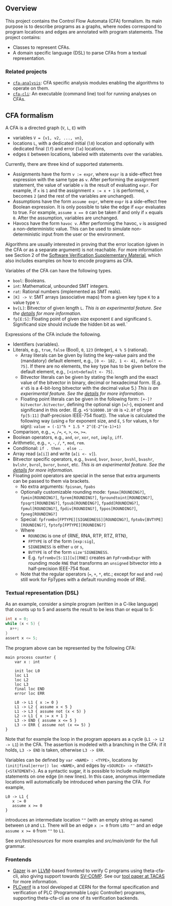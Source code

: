 ## Overview

This project contains the Control Flow Automata (CFA) formalism. Its main purpose is to describe programs as a graphs, where nodes correspond to program locations and edges are annotated with program statements.
The project contains:
* Classes to represent CFAs.
* A domain specific language (DSL) to parse CFAs from a textual representation.

### Related projects

* [`cfa-analysis`](../cfa-analysis/README.md): CFA specific analysis modules enabling the algorithms to operate on them.
* [`cfa-cli`](../cfa-cli/README.md): An executable (command line) tool for running analyses on CFAs.

## CFA formalism

A CFA is a directed graph (`V`, `L`, `E`) with

* variables `V = {v1, v2, ..., vn}`,
* locations `L`, with a dedicated initial (`l0`) location and optionally with dedicated final (`lf`) and error (`le`) locations,
* edges `E` between locations, labeled with statements over the variables.

Currently, there are three kind of supported statements.
* Assignments have the form `v := expr`, where `expr` is a side-effect free expression with the same type as `v`.
After performing the assignment statement, the value of variable `v` is the result of evaluating `expr`.
For example, if `x` is `1` and the assignment `x := x + 1` is performed, `x` becomes `2` (and the rest of the variables are unchanged).
* Assumptions have the form `assume expr`, where `expr` is a side-effect free Boolean expression.
It is only possible to take the edge if `expr` evaluates to true.
For example, `assume x == 0` can be taken if and only if `x` equals `0`.
After the assumption, variables are unchanged.
* Havocs have the form `havoc v`.
After performing the havoc, `v` is assigned a non-deterministic value.
This can be used to simulate non-deterministic input from the user or the environment.

Algorithms are usually interested in proving that the error location (given in the CFA or as a separate argument) is not reachable.
For more information see Section 2 of the [Software Verification Supplementary Material](https://ftsrg.mit.bme.hu/software-verification-notes/software-verification.pdf), which also includes examples on how to encode programs as CFA.

Variables of the CFA can have the following types.
* `bool`: Booleans.
* `int`: Mathematical, unbounded SMT integers.
* `rat`: Rational numbers (implemented as SMT reals).
* `[K] -> V`: SMT arrays (associative maps) from a given key type `K` to a value type `V`.
* `bv[L]`: Bitvector of given length `L`. _This is an experimental feature. See the [details](doc/bitvectors.md) for more information._
* `fp[E:S]`: Floating point of given size exponent `E` and significand `S`. Significand size should include the hidden bit as well.` 

Expressions of the CFA include the following.
* Identifiers (variables).
* Literals, e.g., `true`, `false` (Bool), `0`, `123` (integer), `4 % 5` (rational).
  * Array literals can be given by listing the key-value pairs and the (mandatory) default element, e.g., `[0 <- 182, 1 <- 41, default <- 75]`. If there are no elements, the key type has to be given before the default element, e.g., `[<int>default <- 75]`.
  * Bitvector literals can be given by stating the length and the exact value of the bitvector in binary, decimal or hexadecimal form. (E.g. `4'd5` is a 4-bit-long bitvector with the decimal value 5.) _This is an experimental feature. See the [details](doc/bitvectors.md) for more information._
  * Floating point literals can be given in the following form: `[+-]?bitvector.bitvector`, defining the optional sign (+/-), exponent and significand in this order. (E.g. `+5'b10000.10'd0` is `+2.0f` of type `fp[5:11]` (half-precision IEEE-754 float)). The value is calculated the following way (using `e` for exponent size, and `E`, `S` for values, `h` for sign): `value = (-1)^h * 1.S * 2^(E-2^(e-1)+1)`
* Comparison, e.g., `=`, `/=`, `<`, `>`, `<=`, `>=`.
* Boolean operators, e.g., `and`, `or`, `xor`, `not`, `imply`, `iff`.
* Arithmetic, e.g., `+`, `-`, `/`, `*`, `mod`, `rem`.
* Conditional: `if . then . else .`.
* Array read (`a[i]`) and write (`a[i <- v]`).
* Bitvector specific operators, e.g., `bvand`, `bvor`, `bvxor`, `bvshl`, `bvashr`, `bvlshr`, `bvrol`, `bvror`, `bvnot`, etc. _This is an experimental feature. See the [details](doc/bitvectors.md) for more information._
* Floating point operators are special in the sense that extra arguments can be passed to them via brackets.
  * No extra arguments: `fpisnan`, `fpabs`
  * Optionally customizable rounding mode: `fpmax[ROUNDING?]`, `fpmin[ROUNDING?]`, `fprem[ROUNDING?]`, `fproundtoint[ROUNDING?]`, `fpsqrt[ROUNDING?]`, `fpsub[ROUNDING?]`, `fpadd[ROUNDING?]`, `fpmul[ROUNDING?]`, `fpdiv[ROUNDING?]`, `fppos[ROUNDING?]`, `fpneg[ROUNDING?]`
  * Special: `fpfrombv[FPTYPE][SIGNEDNESS][ROUNDING?]`, `fptobv[BVTYPE][ROUNDING?]`, `fptofp[FPTYPE][ROUNDING?]`
  * Where 
    * `ROUNDING` is one of {RNE, RNA, RTP, RTZ, RTN},
    * `FPTYPE` is of the form `[exp:sig]`,
    * `SIGNEDNESS` is either `u` or `s`,
    * `BVTYPE` is of the form `size'SIGNEDNESS`.
    * E.g. `fpfrombv[5:11][u][RNE]` creates an `FpFromBvExpr` with rounding mode `RNE` that transforms an `unsigned` bitvector into a half-precision IEEE-754 float.
  * Note that the regular operators (`=`, `+`, `*`, etc.; except for `mod` and `rem`) still work for FpTypes with a default rounding mode of RNE.

### Textual representation (DSL)

As an example, consider a simple program (written in a C-like language) that counts up to 5 and asserts the result to be less than or equal to 5:
```c
int x = 0;
while (x < 5) {
  x++;
}
assert x <= 5;
```

The program above can be represented by the following CFA:
```
main process counter {
    var x : int

    init loc L0
    loc L1
    loc L2
    loc L3
    final loc END
    error loc ERR

    L0 -> L1 { x := 0 }
    L1 -> L2 { assume x < 5 }
    L1 -> L3 { assume not (x < 5) }
    L2 -> L1 { x := x + 1 }
    L3 -> END { assume x <= 5 }
    L3 -> ERR { assume not (x <= 5) }
}
```
Note that for example the loop in the program appears as a cycle (`L1 -> L2 -> L1`) in the CFA.
The assertion is modeled with a branching in the CFA: if it holds, `L3 -> END` is taken, otherwise `L3 -> ERR`.

Variables can be defined by `var <NAME> : <TYPE>`, locations by `(init|final|error|) loc <NAME>`, and edges by `<SOURCE> -> <TARGET> {<STATEMENT>}`.
As a syntactic sugar, it is possible to include multiple statements on one edge (in new lines).
In this case, anonymus intermediate locations will automatically be introduced when parsing the CFA.
For example,
```
L0 -> L1 {
   x := 0
   assume x >= 0
}
```
introduces an intermediate location `""` (with an empty string as name) between `L0` and `L1`.
There will be an edge `x := 0` from `L0`to `""` and an edge `assume x >= 0` from `""` to `L1`.

See _src/test/resources_ for more examples and _src/main/antlr_ for the full grammar.

### Frontends

* [Gazer](https://github.com/ftsrg/gazer) is an [LLVM](https://llvm.org/)-based frontend to verify C programs using theta-cfa-cli, also giving support towards [SV-COMP](https://sv-comp.sosy-lab.org/2021/). See our [tool paper at TACAS](https://ftsrg.mit.bme.hu/theta/publications/tacas2021.pdf) for more information.
* [PLCverif](https://cern.ch/plcverif) is a tool developed at CERN for the formal specification and verification of PLC (Programmable Logic Controller) programs, supporting theta-cfa-cli as one of its verification backends.
